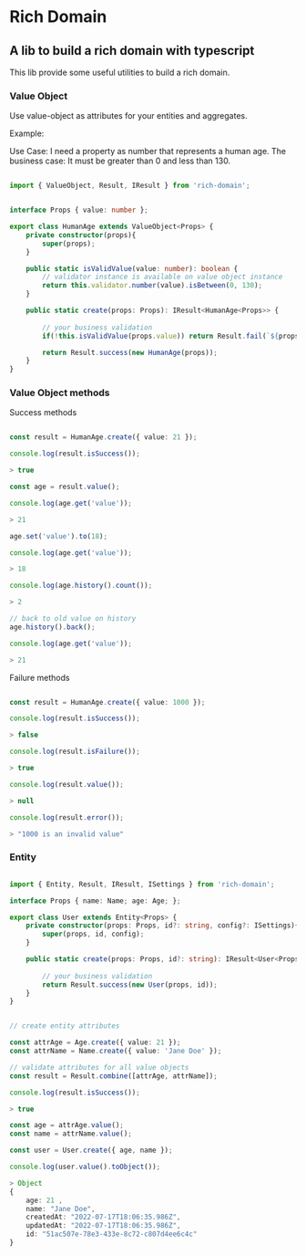# Rich Domain

## A lib to build a rich domain with typescript

This lib provide some useful utilities to build a rich domain.

### Value Object

Use value-object as attributes for your entities and aggregates.

Example:

Use Case: I need a property as number that represents a human age.
The business case: It must be greater than 0 and less than 130.

```ts

import { ValueObject, Result, IResult } from 'rich-domain';


interface Props { value: number };

export class HumanAge extends ValueObject<Props> {
	private constructor(props){
		super(props);
	}

	public static isValidValue(value: number): boolean {
		// validator instance is available on value object instance
		return this.validator.number(value).isBetween(0, 130);
	}

	public static create(props: Props): IResult<HumanAge<Props>> {
		
		// your business validation
		if(!this.isValidValue(props.value)) return Result.fail(`${props.value} is an invalid value`);

		return Result.success(new HumanAge(props));
	}
}

```

### Value Object methods

Success methods

```ts

const result = HumanAge.create({ value: 21 });

console.log(result.isSuccess());

> true

const age = result.value();

console.log(age.get('value'));

> 21

age.set('value').to(18);

console.log(age.get('value'));

> 18

console.log(age.history().count());

> 2

// back to old value on history
age.history().back();

console.log(age.get('value'));

> 21

```

Failure methods

```ts

const result = HumanAge.create({ value: 1000 });

console.log(result.isSuccess());

> false

console.log(result.isFailure());

> true

console.log(result.value());

> null 

console.log(result.error());

> "1000 is an invalid value"

```

### Entity

```ts

import { Entity, Result, IResult, ISettings } from 'rich-domain';

interface Props { name: Name; age: Age; };

export class User extends Entity<Props> {
	private constructor(props: Props, id?: string, config?: ISettings){
		super(props, id, config);
	}

	public static create(props: Props, id?: string): IResult<User<Props>> {
		
		// your business validation
		return Result.success(new User(props, id));
	}
}


// create entity attributes

const attrAge = Age.create({ value: 21 });
const attrName = Name.create({ value: 'Jane Doe' });

// validate attributes for all value objects
const result = Result.combine([attrAge, attrName]);

console.log(result.isSuccess());

> true

const age = attrAge.value();
const name = attrName.value();

const user = User.create({ age, name });

console.log(user.value().toObject());

> Object
{ 
	age: 21 ,
	name: "Jane Doe", 
	createdAt: "2022-07-17T18:06:35.986Z",
	updatedAt: "2022-07-17T18:06:35.986Z",
	id: "51ac507e-78e3-433e-8c72-c807d4ee6c4c"
}

```
